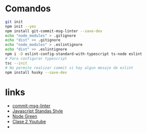 
# Comandos

```bash
git init
npm init --yes
npm install git-commit-msg-linter --save-dev
echo "node_modules" > .gitignore
echo "dist" >> .gitignore
echo "node_modules" > .eslintignore
echo "dist" >> .eslintignore
npm i -D eslint-config-standard-with-typescript ts-node eslint
# Para configurar typescript
tsc --init 
# No permite realizar commit si hay algun mesaje de eslint
npm install husky --save-dev
```

# links

- [commit-msg-linter](https://www.npmjs.com/package/git-commit-msg-linter)
- [Javascript Standas Style](https://standardjs.com/)
- [Node Green](https://node.green/#ES2018)
- [Clase 2 Youtube](https://www.youtube.com/watch?v=xIJq9RNGsNQ&list=PLdrSYPg6-NI-fI-6bU0XlwBrkg90XMYKY&index=4)
- 
